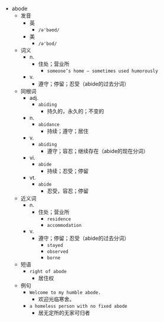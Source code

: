 - abode
  - 发音
    - 英
      - `/ə'bəʊd/`
    - 美
      - `/ə'bod/`
  - 词义
    - n.
      - 住处；营业所
        - `someone’s home – sometimes used humorously`
    - v.
      - 遵守；停留；忍受（abide的过去分词）
  - 同根词
    - adj.
      - `abiding`
        - 持久的，永久的；不变的
    - n.
      - `abidance`
        - 持续；遵守；居住
    - v.
      - `abiding`
        - 遵守；容忍；继续存在（abide的现在分词）
    - vi.
      - `abide`
        - 持续；忍受；停留
    - vt.
      - `abide`
        - 忍受，容忍；停留
  - 近义词
    - n.
      - 住处；营业所
        - `residence`
        - `accommodation`
    - v.
      - 遵守；停留；忍受（abide的过去分词）
        - `stayed`
        - `observed`
        - `borne`
  - 短语
    - `right of abode`
      - 居住权 
  - 例句
    - `Welcome to my humble abode.`
      - 欢迎光临寒舍。
    - `a homeless person with no fixed abode`
      - 居无定所的无家可归者

